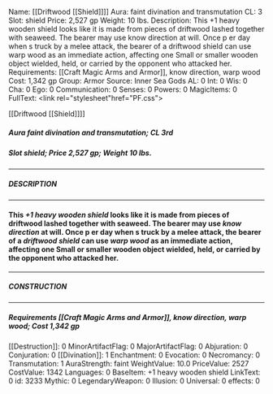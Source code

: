 Name: [[Driftwood [[Shield]]]]
Aura: faint divination and transmutation
CL: 3
Slot: shield
Price: 2,527 gp
Weight: 10 lbs.
Description: This +1 heavy wooden shield looks like it is made from pieces of driftwood lashed together with seaweed. The bearer may use know direction at will. Once p er day when s truck by a melee attack, the bearer of a driftwood shield can use warp wood as an immediate action, affecting one Small or smaller wooden object wielded, held, or carried by the opponent who attacked her.
Requirements: [[Craft Magic Arms and Armor]], know direction, warp wood
Cost: 1,342 gp
Group: Armor
Source: Inner Sea Gods
AL: 0
Int: 0
Wis: 0
Cha: 0
Ego: 0
Communication: 0
Senses: 0
Powers: 0
MagicItems: 0
FullText: <link rel="stylesheet"href="PF.css"><div class="heading"><p class="alignleft">[[Driftwood [[Shield]]]]</p><div style="clear: both;"></div></div><div><h5><b>Aura </b>faint divination and transmutation; <b>CL </b>3rd</h5><h5><b>Slot </b>shield; <b>Price </b>2,527 gp; <b>Weight </b>10 lbs.</h5></div><hr/><div><h5><b>DESCRIPTION</b></h5></div><hr/><div><h4><p>This <i>+1 heavy wooden shield</i> looks like it is made from pieces of driftwood lashed together with seaweed. The bearer may use <i>know direction</i> at will. Once p er day when s truck by a melee attack, the bearer of a <i>driftwood shield</i> can use <i>warp wood</i> as an immediate action, affecting one Small or smaller wooden object wielded, held, or carried by the opponent who attacked her.</p></h4></div><hr/><div><h5><b>CONSTRUCTION</b></h5></div><hr/><div><h5><b>Requirements </b>[[Craft Magic Arms and Armor]], <i>know direction</i>, <i>warp wood</i>; <b>Cost </b>1,342 gp</h5></div>
[[Destruction]]: 0
MinorArtifactFlag: 0
MajorArtifactFlag: 0
Abjuration: 0
Conjuration: 0
[[Divination]]: 1
Enchantment: 0
Evocation: 0
Necromancy: 0
Transmutation: 1
AuraStrength: faint
WeightValue: 10.0
PriceValue: 2527
CostValue: 1342
Languages: 0
BaseItem: +1 heavy wooden shield
LinkText: 0
id: 3233
Mythic: 0
LegendaryWeapon: 0
Illusion: 0
Universal: 0
effects: 0
